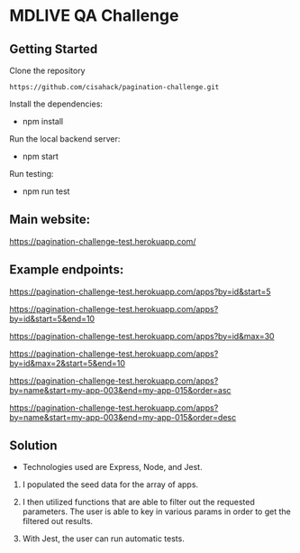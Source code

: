# MDLIVE QA Challenge

## Getting Started

Clone the repository

`https://github.com/cisahack/pagination-challenge.git`

Install the dependencies:

- npm install

Run the local backend server:

- npm start

Run testing:

- npm run test

## Main website:

https://pagination-challenge-test.herokuapp.com/

## Example endpoints:

https://pagination-challenge-test.herokuapp.com/apps?by=id&start=5

https://pagination-challenge-test.herokuapp.com/apps?by=id&start=5&end=10

https://pagination-challenge-test.herokuapp.com/apps?by=id&max=30

https://pagination-challenge-test.herokuapp.com/apps?by=id&max=2&start=5&end=10

https://pagination-challenge-test.herokuapp.com/apps?by=name&start=my-app-003&end=my-app-015&order=asc

https://pagination-challenge-test.herokuapp.com/apps?by=name&start=my-app-003&end=my-app-015&order=desc

## Solution

- Technologies used are Express, Node, and Jest.

1. I populated the seed data for the array of apps.

2. I then utilized functions that are able to filter out the requested parameters. The user is able to key in various params in order to get the filtered out results.

3. With Jest, the user can run automatic tests.
